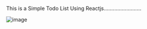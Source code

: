 This is a Simple Todo List Using Reactjs.........................


![image](https://user-images.githubusercontent.com/95397948/156881835-6588e162-c002-4cb6-b71f-7720c297c1d0.png)

